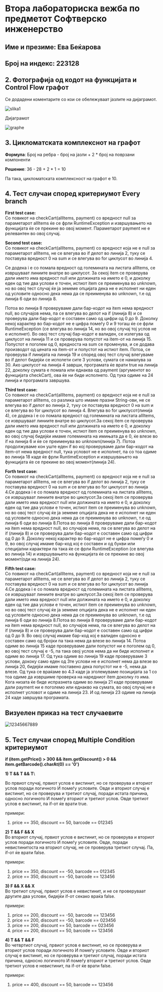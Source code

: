 # Втора лабораториска вежба по предметот Софтверско инженерство
## Име и презиме: Ева Беќарова
## Број на индекс: 223128

## 2. Фотографија од кодот на функцијата и Control Flow графот
Се додадени коментарите со кои се обележуваат јазлите на дијаграмот.

![slika1](https://github.com/evabekjarovaa/SI_2024_lab2_223128/assets/164752809/a716d3f4-6d53-4aca-b983-c70f3a19cc4c)


Дијаграмот


![graphe](https://github.com/evabekjarovaa/SI_2024_lab2_223128/assets/164752809/0c42615d-091c-47c4-9743-2983531e1d32)


## 3. Цикломатската комплекснот на графот

**Формула**: Број на ребра - број на јазли + 2 * број на поврзани компоненти

**Решение**: 36 - 28 + 2 * 1 = 10

Па така, цикломатската комплексност на графот е 10.


## 4. Тест случаи според критериумот Every branch


**First test case:**\
Со повикот на checkCart(allItems, payment) со вредност null за параметарот allItems ќе се фрли RuntimeException и извршувањето на функцијата ќе се прекине во овој момент. Параметарот payment не е релевантен во овој случај.



**Second test case:**\
Со повикот на checkCart(allItems, payment) со вредност која не е null за параметарот allItems, не се влегува во if делот во линија 2, туку се поставува вредност 0 на sum и се влегува во for циклусот во линија 4. 

Се додека i е со помала вредност од големината на листатa allItems, се извршуваат линиите внатре во циклусот. За секој item се проверува дали името има вредност null или должината на името е 0, и доколку еден од тие два услови е точен, истиот item се преименува во unknown, но во овој тест случај ќе ја земеме опцијата дека не е исполнет ни еден од условите односно дека нема да се преименува во unknown, т.е од линија 6 оди во линија 8.
 
Потоа во линија 8 проверуваме дали бар-кодот на item нема вредност null, во случајов нема, па се влегува во делот на if (линија 8) и се проверува дали бар-кодот е составен само од цифри од 0 до 9. Доколку некој карактер во бар-кодот не е цифра помеѓу 0 и 9 тогаш ќе се фрли RuntimeException (се влегува во линија 14, но во овој случај тој услов не е исполнет). Во овој тест случај бар-кодот е валиден, се излегува од циклусот на линија 11 и се проверува попустот на item-от на линија 15. Попустот е поголем од 0, вредноста на sum се променува, и се додава производот од цената на item-от и попустот на истиот item. 
Потоа, се проверува if линијата на линија 19 и според овој тест случај влегуваме во if делот бидејќи се исполети сите 3 услови, сумата се намалува за 30. 
Ако циклусот на линија 4 заврши, програмата ќе врати true на линија 22, доколку сумата е помала или еднаква од payment (аргументот во функцијата checkCart), ова ќе ни биде исполнето. Од тука одиме на 24 линија и програмата завршува.



**Third test case:**\
Со повикот на checkCart(allItems, payment) со вредност која не е null за параметарот allItems, со разлика што имаме празни String-ови, не се влегува во if делот во линија 2, туку се поставува вредност 0 на sum и се влегува во for циклусот во линија 4. 
Влегува во for циклусот(линија 4), се додека i е со помала вредност од големината на листатa allItems, се извршуваат линиите внатре во циклусот.За секој item се проверува дали името има вредност null или должината на името е 0, и доколку еден од тие два услови е точен, истиот item се преименува во unknown, во овој случај бидејќи имаме големината на имињата да е 0, ќе влезе во if на линија 6 и ќе се преименува во unknown(линија 7). Потоа продолжуваме кон уште еден if во кој проверуваме дали бар-кодот на item-от нема вредност null, тука условот не е исполнет, па со тоа одиме во линија 18 каде ќе фрли RuntimeException и извршувањето на функцијата ќе се прекине во овој момент(линија 24).



**Forth test case:**\
Со повикот на checkCart(allItems, payment) со вредност која не е null за параметарот allItems, не се влегува во if делот во линија 2, туку се поставува вредност 0 на sum и се влегува во for циклусот во линија 4.Се додека i е со помала вредност од големината на листатa allItems, се извршуваат линиите внатре во циклусот.За секој item се проверува дали името има вредност null или должината на името е 0, и доколку еден од тие два услови е точен, истиот item се преименува во unknown, но во овој тест случај ќе ја земеме опцијата дека не е исполнет ни еден од условите односно дека нема да се преименува во unknown, т.е од линија 6 оди во линија 8.Потоа во линија 8 проверуваме дали бар-кодот на item нема вредност null, во случајов нема, па се влегува во делот на if (линија 8) и се проверува дали бар-кодот е составен само од цифри од 0 до 9. Доколку некој карактер во бар-кодот не е цифра помеѓу 0 и 9, во овој случај имаме бар-код кој е составен и од букви или специјални карактери па така ќе се фрли RuntimeException (се влегува во линија 14) и извршувањето на функцијата ќе се прекине во овој момент(оди на линија 24). 



**Fifth test case:**\
Со повикот на checkCart(allItems, payment) со вредност која не е null за параметарот allItems, не се влегува во if делот во линија 2, туку се поставува вредност 0 на sum и се влегува во for циклусот во линија 4.Се додека i е со помала вредност од големината на листатa allItems, се извршуваат линиите внатре во циклусот.За секој item се проверува дали името има вредност null или должината на името е 0, и доколку еден од тие два услови е точен, истиот item се преименува во unknown, но во овој тест случај ќе ја земеме опцијата дека не е исполнет ни еден од условите односно дека нема да се преименува во unknown, т.е од линија 6 оди во линија 8.Потоа во линија 8 проверуваме дали бар-кодот на item нема вредност null, во случајов нема, па се влегува во делот на if (линија 8) и се проверува дали бар-кодот е составен само од цифри од 0 до 9. Во овој случај имаме бар-код кој е валиден односно е составен само од бројки па така нема да влезе во линија 14. Потоа одиме во линија 15 каде проверуваме дали попустот ни е поголем од 0, во овој тест случај е -5, па така овој услов нема да ни биде исполнет и одиме во линија 17. Од тука одиме во линија 19 каде проверуваме 3 услови, дококу само еден од 3те услови не е исполнет нема да влезе во линија 20, бидејќи имаме поставено дека попустот ни е -5, нема да влезе. Од тука се враќаме во 4.3 каде ја зголемуваме позицијата за 1 со тоа одиме да извршиме проверка на наредниот item доколку го има. Кога низата ќе биде испразнета одиме во линија 21 каде проверуваме дали payment ни е поголемо или еднакво на сумата, во овој случај не е исполнет условот и одиме на линија 23. И од линија 23 одиме на линија 24 каде завршува програмата.


## Визуелен приказ на тест случаевите

![12345667889](https://github.com/evabekjarovaa/SI_2024_lab2_223128/assets/164752809/0c3d2255-d88c-43ad-b6a6-0f01d7fe485f)


## 5. Тест случаи според Multiple Condition критериумот

**if (item.getPrice() > 300 && item.getDiscount() > 0 && item.getBarcode().charAt(0) == '0')**

**1) T && Т && Т**\

Во првиот случај, првиот услов е вистинит, но се проверува и вториот услов поради логичното И помеѓу условите. Овде и вториот случај е вистинит, но се проверува и третиот случај, поради истата причина, односно логичното И помеѓу вториот и третиот услов. Овде третиот услов е вистинит, па if-от ќе врати true. 

 примери:
 1. price == 350, discount == 50, barcode == 012345

   

**2) Т && F && X**\
Во вториот случај, првиот услов е вистинит, но се проверува и вториот услов поради логичното И помеѓу условите. Овде, поради невистинитоста на вториот случај, не се проверува третиот случај. Па, if-от ќе врати false.

 примери:
 1. price == 350, discount == -50, barcode == 012345
 2. price == 350, discount == -50, barcode == 123456


   
**3) F && X && X**\
Во третиот случај, првиот услов е невистинит, и не се проверуваат другите два услови, бидејќи if-от секако враќа false.

 примери:
 1. price == 200, discount == -50, barcode == 123456
 2. price == 200, discount == -50, barcode == 023456
 3. price == 200, discount == 50, barcode == 023456
 4. price == 200, discount == 50, barcode == 123456

   

**4) T && Т && F**\
Во четвртиот случај, првиот услов е вистинит, но се проверува и вториот услов поради логичното И помеѓу условите. Овде и вториот случај е вистинит, но се проверува и третиот случај, поради истата причина, односно логичното И помеѓу вториот и третиот услов. Овде третиот услов е невистинит, па if-от ќе врати false.

 примери:
 1. price == 400, discount == 50, barcode == 123456
